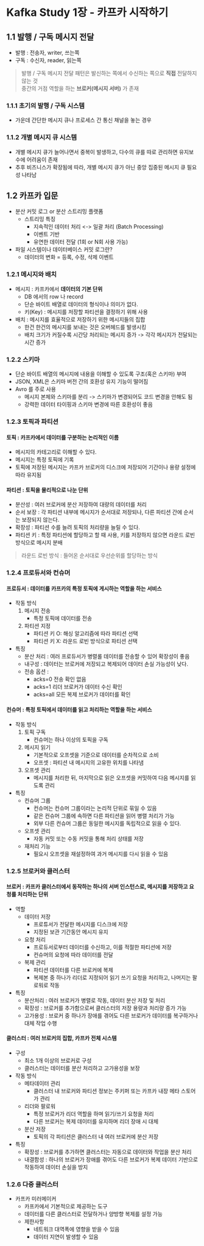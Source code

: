 # Kafka Study 1장 - 카프카 시작하기

## 1.1 발행 / 구독 메시지 전달
- 발행 : 전송자, writer, 쓰는쪽
- 구독 : 수신자, reader, 읽는쪽
> 발행 / 구독 메시지 전달 패턴은 발신하는 쪽에서 수신하는 쪽으로 **직접** 전달하지 않는 것   
> 중간의 거점 역할을 하는 **브로커(메시지 서버)** 가 존재


### 1.1.1 초기의 발행 / 구독 시스템
- 가운데 간단한 메시지 큐나 프로세스 간 통신 채널을 놓는 경우
### 1.1.2 개별 메시지 큐 시스템
- 개별 메시지 큐가 늘어나면서 중복이 발생하고, 다수의 큐를 따로 관리하면 유지보수에 어려움이 존재
- 추후 비즈니스가 확장됨에 따라, 개별 메시지 큐가 아닌 중앙 집중된 메시지 큐 필요성 나타남

## 1.2 카프카 입문
- 분산 커밋 로그  or 분산 스트리밍 플랫폼
    - 스트리밍 특징
        - 지속적인 데이터 처리 <-> 일괄 처리 (Batch Processing)
        - 이벤트 기반
        - 유연한 데이터 전달 (1회 or N회 사용 가능)
- 파일 시스템이나 데이터베이스 커밋 로그란?
    - 데이터의 변화 = 등록, 수정, 삭제 이벤트
### 1.2.1 메시지와 배치
- 메시지 : 카프카에서 **데이터의 기본 단위**
    - DB 에서의 row 나 record
    - 단순 바이트 배열로 데이터의 형식이나 의미가 없다.
    - 키(Key) : 메시지를 저장할 파티션을 결정하기 위해 사용
- 배치 : 메시지를 효율적으로 저장하기 위한 메시지들의 집합
    - 한건 한건의 메시지를 보내는 것은 오버헤드를 발생시킹
    - 배치 크기가 커질수록 시간당 처리되는 메시지 증가 -> 각각 메시지가 전달되는 시간 증가
### 1.2.2 스키마
- 단순 바이트 배열의 메시지에 내용을 이해할 수 있도록 구조(혹은 스키마) 부여
- JSON, XML은 스키마 버전 간의 호환성 유지 기능이 떨어짐
- Avro 를 주로 사용
    - 메시지 본체와 스키마를 분리 -> 스키마가 변경되어도 코드 변경을 안해도 됨
    - 강력한 데이터 타이핑과 스키마 변경에 따른 호환성이 좋음
### 1.2.3 토픽과 파티션
#### 토픽 : 카프카에서 데이터를 구분하는 논리적인 이름
- 메시지의 카테고리로 이해할 수 있다.
- 메시지는 특정 토픽에 기록
- 토픽에 저장된 메시지는 카프카 브로커의 디스크에 저장되어 기간이나 용량 설정에 따라 유지됨
#### 파티션 : 토픽을 물리적으로 나눈 단위
- 분산성 : 여러 브로커에 분산 저장하여 대량의 데이터를 처리
- 순서 보장 : 각 파티션 내부에 메시지가 순서대로 저장되나, 다른 파티션 간에 순서는 보장되지 않는다.
- 확장성 : 파티션 수를 늘려 토픽의 처리량을 늘릴 수 있다.
- 파티션 키 : 특정 파티션에 할당하고 할 때 사용, 키를 저장하지 않으면 라운드 로빈 방식으로 메시지 분배
> 라운드 로빈 방식 : 들어온 순서대로 우선순위를 할당하는 방식
### 1.2.4 프로듀서와 컨슈머
#### 프로듀서 : 데이터를 카프카의 특정 토픽에 게시하는 역할을 하는 서비스
- 작동 방식
    1. 메시지 전송
        - 특정 토픽에 데이터를 전송
    2. 파티션 지정
        - 파티션 키 O: 해싱 알고리즘에 따라 파티션 선택
        - 파티션 키 X: 라운드 로빈 방식으로 파티션 선택
- 특징
    - 분산 처리 : 여러 프로듀서가 병렬롤 데이터를 전송할 수 있어 확장성이 좋음
    - 내구성 : 데이터는 브로커에 저장되고 복제되어 데이터 손실 가능성이 낮다.
    - 전송 옵션 :
        - acks=0 전송 확인 없음
        - acks=1 리더 브로커가 데이터 수신 확인
        - acks=all 모든 복제 브로커가 데이터를 확인
#### 컨슈머 : 특정 토픽에서 데이터를 읽고 처리하는 역할을 하는 서비스
- 작동 방식
    1. 토픽 구독
        - 컨슈머는 하나 이상의 토픽을 구독
    2. 메시지 읽기
        - 기본적으로 오프셋을 기준으로 데이터를 순차적으로 소비
        - 오프셋 : 파티션 내 메시지의 고유한 위치를 나타냄
    3. 오프셋 관리
        - 메시지를 처리한 뒤, 마지막으로 읽은 오프셋을 커밋하여 다음 메시지를 읽도록 관리
- 특징
    - 컨슈머 그룹
        - 컨슈머는 컨슈머 그룹이라는 논리적 단위로 묶일 수 있음
        - 같은 컨슈머 그룹에 속하면 다른 파티션을 읽어 병렬 처리가 가능
        - 외부 다른 컨슈머 그룹은 동일한 메시지를 독립적으로 읽을 수 있다.
    - 오프셋 관리
        - 자동 커밋 또는 수동 커밋을 통해 처리 상태를 저장
    - 재처리 기능
        - 필요시 오프셋을 재설정하여 과거 메시지를 다시 읽을 수 있음
### 1.2.5 브로커와 클러스터
#### 브로커 : 카프카 클러스터에서 동작하는 하나의 서버 인스턴스로, 메시지를 저장하고 요청를 처리하는 단위
- 역할
    - 데이터 저장
        - 프로튜서가 전달한 메시지를 디스크에 저장
        - 지정된 보관 기간동안 메시지 유지
    - 요청 처리
        - 프로듀서로부터 데이터를 수신하고, 이를 적절한 파티션에 저장
        - 컨슈머의 요청에 따라 데이터를 전달
    - 복제 관리
        - 파티션 데이터를 다른 브로커에 복제
        - 복제본 중 하나가 리더로 지정되어 읽기 쓰기 요청을 처리하고, 나머지는 팔로워로 작동
- 특징
    - 분산처리 : 여러 브로커가 병렬로 작동, 데이터 분산 저장 및 처리
    - 확장성 : 브로커를 추가함으로써 클러스터의 저장 용량과 처리량 증가 가능
    - 고가용성 : 브로커 중 하나가 장애를 겪어도 다른 브로커가 데이터를 복구하거나 대체 작업 수행

#### 클러스터 : 여러 브로커의 집합, 카프카 전체 시스템
- 구성
    - 최소 1개 이상의 브로커로 구성
    - 클러스터는 데이터를 분산 처리하고 고가용성을 보장
- 작동 방식
    - 메타데이터 관리
        - 클러스터 내 브로커와 파티션 정보는 주키퍼 또는 카프카 내장 메타 스토어가 관리
    - 리더와 팔로워
        - 특정 브로커가 리더 역할을 하며 읽기/쓰기 요청을 처리
        - 다른 브로커는 복제 데이터를 유지하며 리더 장애 시 대체
    - 분산 저장
        - 토픽의 각 파티션은 클러스터 내 여러 브로커에 분산 저장
- 특징
    - 확장성 : 브로커를 추가하면 클러스터는 자동으로 데이터와 작업을 분산 처리
    - 내결함성 : 하나의 브로커가 장애를 겪어도 다른 브로커가 복제 데이터 기반으로 작동하여 데이터 손실을 방지
### 1.2.6 다중 클러스터
- 카프카 미러메이커
    - 카프카에서 기본적으로 제공하는 도구
    - 데이터를 다른 클러스터로 전달하거나 양방향 복제를 설정 가능
    - 제한사항
        - 네트워크 대역폭에 영향을 받을 수 있음
        - 데이터 지연이 발생할 수 있음



